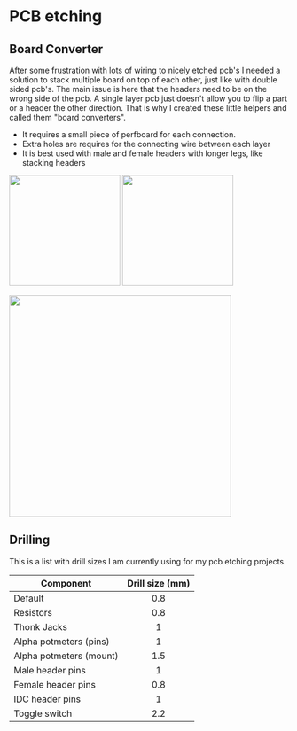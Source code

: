 # PCB etching

## Board Converter
After some frustration with lots of wiring to nicely etched pcb's I needed a solution to stack multiple board on top of each other, just like with double sided pcb's. The main issue is here that the headers need to be on the wrong side of the pcb. A single layer pcb just doesn't allow you to flip a part or a header the other direction. That is why I created these little helpers and called them "board converters".

* It requires a small piece of perfboard for each connection.
* Extra holes are requires for the connecting wire between each layer
* It is best used with male and female headers with longer legs, like stacking headers

<img src="https://raw.githubusercontent.com/PierreIsCoding/sdiy/main/buildnotes/images/board_convert_b.jpg" height="200" />  <img src="https://raw.githubusercontent.com/PierreIsCoding/sdiy/main/buildnotes/images/20210813_130330.jpg" height="200" />

<img src="https://raw.githubusercontent.com/PierreIsCoding/sdiy/main/CEM3340_VCO/images/20210813_130437.jpg" width="400" />


## Drilling 
This is a list with drill sizes I am currently using for my pcb etching projects.


| Component        | Drill size (mm) |
| -------------   |:-------------:|
| Default         | 0.8 | 
| Resistors      |0.8|
| Thonk Jacks    | 1 | 
| Alpha potmeters (pins) |1|
| Alpha potmeters (mount) |1.5|
| Male header pins |1|
| Female header pins |0.8|
| IDC header pins |1|
| Toggle switch |2.2|


